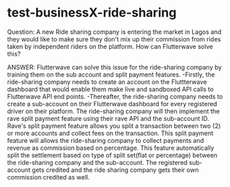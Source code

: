 # test-businessX-ride-sharing

Question: A new Ride sharing company is entering the market in Lagos and they would like to make sure they don't mix up their commission from rides taken by independent riders on the platform. How can Flutterwave solve this? 

ANSWER:
Flutterwave can solve this issue for the ride-sharing company by training them on the sub account and split payment features.
-Firstly, the ride-sharing company needs to create an account on the Fluttterwave dashboard that would enable them make live and sandboxed API calls to Flutterwave API end points.
-Thereafter, the ride-sharing company needs to create a sub-account on their Flutterwave dashboard for every registered driver on their platform. 
The ride-sharing company will then implement the rave split payment feature using their rave API and the sub-account ID. Rave's split payment feature allows you split a transaction between two (2) or more accounts and collect fees on the transaction. 
This split payment feature will allows the ride-sharing company to collect payments and revenue as commission based on percentage.
This feature automatically split the settlement based on type of split set(flat or percentage) between the ride-sharing company and the sub-account. The registered sub-account gets credited and the ride sharing company gets their own commission credited as well. 

